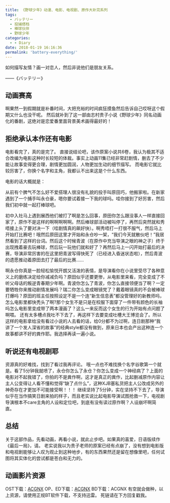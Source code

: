 ```yaml
---
title: 《野球少年》动漫、电影、电视剧、原作大补完系列
tags:
  - バッテリー
  - 投捕搭档
  - 棒球伙伴
  - 野球少年
categories:
  - - Diary
date: 2018-01-19 16:16:36
permalink: 'battery-everything/'
---
```


如何描写友情？画一对恋人，然后非说他们是朋友关系。

——《バッテリー》
<!-- more -->
## 动画赛高

啊果然一到假期就是补番时间，大把充裕的时间疯狂摸鱼然后告诉自己哎呀这个假期又什么也没干呢。 然后就补到了这一部由志村贵子小说《野球少年》同名动画化的番剧，这绝对是恋爱番里面背景美术画得最好的！

## 拒绝承认本作还有电影

电影看完了，真的是完了。 直接说结论吧，该作原案小说共6卷，我认为极其不适合改编为电影这种时长较短的体裁。事实上动画11集已经非常赶剧情，删去了不少能让故事变得更合理，剧情更加圆润，人物更加生动的细节描写。 而电影它就比较厉害了，你换个名字和主角，我都认不出来这是个什么东西。

电影的话大概就是：

从前有个脾气不怎么好不爱搭理人很没有礼貌的投手叫原田巧，他搬家啦。在新家遇到了一个捕手叫永仓豪，嗯你要试着接一下我的球吗。哇你接到了好厉害，然后我们初中就一起打棒球吧。

初中入社马上遇到展西他们被打了啊是怎么回事，原田你怎么跟没事人一样直接回家了，原作不是这样的啊啊啊啊啊。然后棒球部活动被叫停了，再然后突然就和秀唔接上头了要对决一下（哇剧情真的飙好快）。啊秀唔打一打很不服气，然后马上开始打比赛吧！哦然后原田这里才开始和永仓吵一架，“我们今天就散伙吧！”我居然看到了这样的台词。然后这个时候青波（在原作中充当导演之眼的神之子）终于出现拽着豪去玩棒球，然后玩一玩他们就和好了？再然后马上一闪开始打最后的决赛，导演非常厉害的在这里把青波写得快死了（已经进入昏迷状态啦），然后青波的遗愿推动着原田去打了最后的比赛......

啊永仓你真是一脸轻松愉悦开朗又活泼的表情，是导演看你在小说里受尽了各种意义上的磨练决定给你减减负吗？原田似乎还要更惨，从电影里来看，完全变成了不听父母话的叛逆青春期少年啊。青波你怎么了青波，你怎么直接领便当了啊？一定要牺牲你来推动剧情发展吗？瑞二你怎么变成眼镜党了？戴着眼镜真的不会被棒球打爆吗？原田的班主任按照设定不是一个连“新生信息表”都没管理好的新教师吗，怎么电影里都快秃头了啊?那个女生不是只是在校服下面穿了一件带有颜色的长袖吗怎么电影里变成带了两本漫画了？这么一来反而这个女生的行为开始有点问题了啊喂。 还有太多槽点我吐不下去了，再这样下去要变成吐槽大王博览会了。所以这样的电影拿给没有看过小说的人去看的话，给0分都不为过啊，连日剧那种“我讲了一个发人深省的故事”的经典style都没有做到，原来日本也会产出这种连一个故事都讲不好的粪作耶。我选择再读一遍小说。

## 听说还有电视剧耶

资源真的好难找，找到了看过我再评论。 哦一点也不难找换个名字谷歌第一个就是。看了5分钟我就喷了，永仓你怎么了永仓？你怎么变成一个神经病了？上面的电影对不起我错了，你拍的不是粪作啊，这才是真正的粪作，比起删减原作内容让主人公变得让人看不懂和觉得“缺了点什么”，这种XJB塞私货把主人公改成另外的神奇存在才更加不可能接受啊！！！ 继续坚持了5分钟，实在坚持不下去了，导演似乎在当作搞笑日剧来拍的样子，而且老实说比起电影导演试图抢救一下，电视剧导演根本不care主角的人设和定位吧，到底有没有读过原作啊？人设崩坏啊简直。

## 总结

关于这部作品，先看动画，再看小说，就此止步吧。如果真的喜爱，日语版续作《最后一局》，请。 老实说我以为贵子老师的原案已经有点崩了，没有想到电影版和电视剧能够让人叹为观止到这种地步，有的东西果然还是留在想像里吧，任何试图将其实体化的尝试都是苍白和无力的。  

## 动画影片资源

OST下载：[ACGNX](https://share.acgnx.se/show-cac7df42a7c61e14a407744b6375a42af92ce69a.html) OP、ED下载：[ACGNX](https://share.acgnx.se/show-144083b9207501ad8902ad9530749d4bed944eb3.html) BD下载：ACGNX 有空就会做种，以上资源，请使用正规BT软件下载，不支持迅雷。 死链请在下方回复戳我。